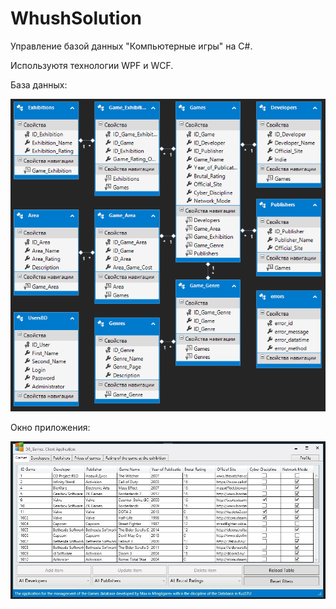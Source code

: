 # WhushSolution
Управление базой данных "Компьютерные игры" на C#.

Используютя технологии WPF и WCF.

База данных:

![database](https://github.com/G-NighT/WhushSolution/blob/master/BaseAndSreen/Base.png)

Окно приложения:

![programm](https://github.com/G-NighT/WhushSolution/blob/master/BaseAndSreen/Screen.jpg)
